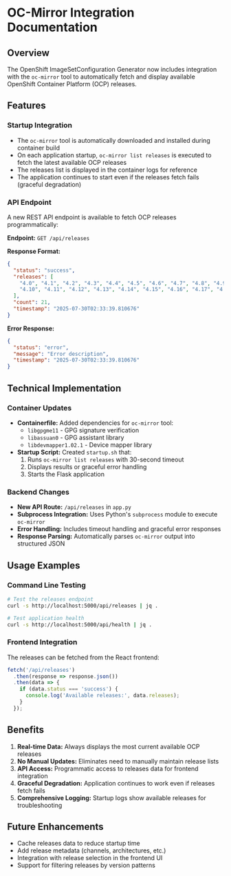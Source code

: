 # OC-Mirror Integration Documentation

## Overview
The OpenShift ImageSetConfiguration Generator now includes integration with the `oc-mirror` tool to automatically fetch and display available OpenShift Container Platform (OCP) releases.

## Features

### Startup Integration
- The `oc-mirror` tool is automatically downloaded and installed during container build
- On each application startup, `oc-mirror list releases` is executed to fetch the latest available OCP releases
- The releases list is displayed in the container logs for reference
- The application continues to start even if the releases fetch fails (graceful degradation)

### API Endpoint
A new REST API endpoint is available to fetch OCP releases programmatically:

**Endpoint:** `GET /api/releases`

**Response Format:**
```json
{
  "status": "success",
  "releases": [
    "4.0", "4.1", "4.2", "4.3", "4.4", "4.5", "4.6", "4.7", "4.8", "4.9",
    "4.10", "4.11", "4.12", "4.13", "4.14", "4.15", "4.16", "4.17", "4.18", "4.19", "4.20"
  ],
  "count": 21,
  "timestamp": "2025-07-30T02:33:39.810676"
}
```

**Error Response:**
```json
{
  "status": "error",
  "message": "Error description",
  "timestamp": "2025-07-30T02:33:39.810676"
}
```

## Technical Implementation

### Container Updates
- **Containerfile:** Added dependencies for `oc-mirror` tool:
  - `libgpgme11` - GPG signature verification
  - `libassuan0` - GPG assistant library
  - `libdevmapper1.02.1` - Device mapper library
- **Startup Script:** Created `startup.sh` that:
  1. Runs `oc-mirror list releases` with 30-second timeout
  2. Displays results or graceful error handling
  3. Starts the Flask application

### Backend Changes
- **New API Route:** `/api/releases` in `app.py`
- **Subprocess Integration:** Uses Python's `subprocess` module to execute `oc-mirror`
- **Error Handling:** Includes timeout handling and graceful error responses
- **Response Parsing:** Automatically parses `oc-mirror` output into structured JSON

## Usage Examples

### Command Line Testing
```bash
# Test the releases endpoint
curl -s http://localhost:5000/api/releases | jq .

# Test application health
curl -s http://localhost:5000/api/health | jq .
```

### Frontend Integration
The releases can be fetched from the React frontend:
```javascript
fetch('/api/releases')
  .then(response => response.json())
  .then(data => {
    if (data.status === 'success') {
      console.log('Available releases:', data.releases);
    }
  });
```

## Benefits
1. **Real-time Data:** Always displays the most current available OCP releases
2. **No Manual Updates:** Eliminates need to manually maintain release lists
3. **API Access:** Programmatic access to releases data for frontend integration
4. **Graceful Degradation:** Application continues to work even if releases fetch fails
5. **Comprehensive Logging:** Startup logs show available releases for troubleshooting

## Future Enhancements
- Cache releases data to reduce startup time
- Add release metadata (channels, architectures, etc.)
- Integration with release selection in the frontend UI
- Support for filtering releases by version patterns

